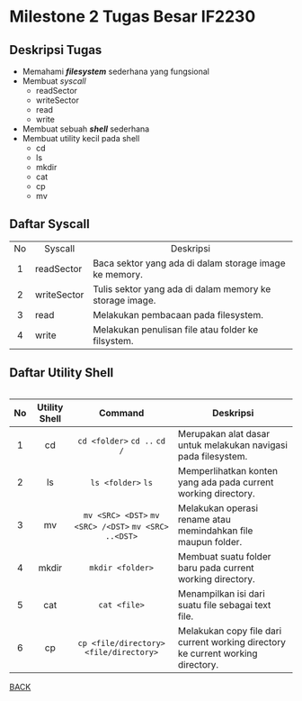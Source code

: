 # Milestone 2 Tugas Besar IF2230

## Deskripsi Tugas

- Memahami <em><strong>filesystem</strong></em> sederhana yang fungsional
- Membuat <em>syscall</em>
  - readSector
  - writeSector
  - read
  - write
- Membuat sebuah <em><strong>shell</strong></em> sederhana
- Membuat utility kecil pada shell
  - cd
  - ls
  - mkdir
  - cat
  - cp
  - mv

## Daftar Syscall

<table>
  <tr>
    <td align="center">No</td>
    <td align="center">Syscall</td>
    <td align="center">Deskripsi</td>
  </tr>

  <tr>
    <td align="center">1</td>
    <td>readSector</td>
    <td>Baca sektor yang ada di dalam storage image ke memory.</td>
  </tr>

  <tr>
    <td align="center">2</td>
    <td>writeSector</td>
    <td>Tulis sektor yang ada di dalam memory ke storage image.</td>
  </tr>

  <tr>
    <td align="center">3</td>
    <td>read</td>
    <td>Melakukan pembacaan pada filesystem.</td>
  </tr>

  <tr>
    <td align="center">4</td>
    <td>write</td>
    <td>Melakukan penulisan file atau folder ke filsystem.</td>
  </tr>

<table>

## Daftar Utility Shell

| No  | Utility Shell |                        Command                        | Deskripsi                                                                        |
| :-: | :-----------: | :---------------------------------------------------: | -------------------------------------------------------------------------------- |
|  1  |      cd       |             `cd <folder>` `cd ..` `cd /`              | Merupakan alat dasar untuk melakukan navigasi pada filesystem.                   |
|  2  |      ls       |                  `ls <folder>` `ls`                   | Memperlihatkan konten yang ada pada current working directory.                   |
|  3  |      mv       | `mv <SRC> <DST>` `mv <SRC> /<DST>` `mv <SRC> ..<DST>` | Melakukan operasi rename atau memindahkan file maupun folder.                    |
|  4  |     mkdir     |                   `mkdir <folder>`                    | Membuat suatu folder baru pada current working directory.                        |
|  5  |      cat      |                     `cat <file>`                      | Menampilkan isi dari suatu file sebagai text file.                               |
|  6  |      cp       |        `cp <file/directory> <file/directory>`         | Melakukan copy file dari current working directory ke current working directory. |

[BACK](README.md)